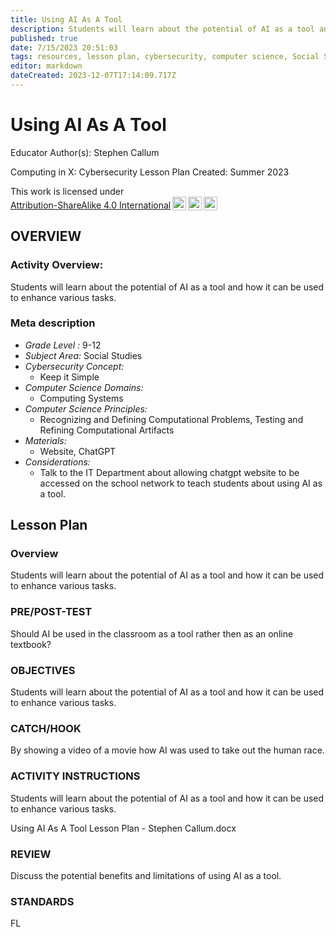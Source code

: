 ```yaml
---
title: Using AI As A Tool
description: Students will learn about the potential of AI as a tool and how it can be used to enhance various tasks.
published: true
date: 7/15/2023 20:51:03
tags: resources, lesson plan, cybersecurity, computer science, Social Studies 
editor: markdown
dateCreated: 2023-12-07T17:14:09.717Z
---
```

# Using AI As A Tool


Educator Author(s): Stephen Callum


Computing in X: Cybersecurity Lesson Plan 
Created: Summer 2023


<p xmlns:cc="http://creativecommons.org/ns#" >This work is licensed under <a href="http://creativecommons.org/licenses/by-sa/4.0/?ref=chooser-v1" target="_blank" rel="license noopener noreferrer" style="display:inline-block;">Attribution-ShareAlike 4.0 International<img style="height:22px!important;margin-left:3px;vertical-align:text-bottom;" src="https://mirrors.creativecommons.org/presskit/icons/cc.svg?ref=chooser-v1"><img style="height:22px!important;margin-left:3px;vertical-align:text-bottom;" src="https://mirrors.creativecommons.org/presskit/icons/by.svg?ref=chooser-v1"><img style="height:22px!important;margin-left:3px;vertical-align:text-bottom;" src="https://mirrors.creativecommons.org/presskit/icons/sa.svg?ref=chooser-v1"></a></p>





## OVERVIEW


### Activity Overview:  
Students will learn about the potential of AI as a tool and how it can be used to enhance various tasks.


### Meta description
+ *Grade Level :* 9-12 
+ *Subject Area:* Social Studies 
+ *Cybersecurity Concept:* 
   + Keep it Simple
+ *Computer Science Domains:*
   + Computing Systems
+ *Computer Science Principles:*
   + Recognizing and Defining Computational Problems, Testing and Refining Computational Artifacts
+ *Materials:* 
   + Website, ChatGPT
+ *Considerations:*
   + Talk to the IT Department about allowing chatgpt website to be accessed on the school network to teach students about using AI as a tool.


## Lesson Plan
### Overview
Students will learn about the potential of AI as a tool and how it can be used to enhance various tasks.


### PRE/POST-TEST
Should AI be used in the classroom as a tool rather then as an online textbook?


### OBJECTIVES
Students will learn about the potential of AI as a tool and how it can be used to enhance various tasks.


### CATCH/HOOK
By showing a video of a movie how AI was used to take out the human race.


### ACTIVITY INSTRUCTIONS
Students will learn about the potential of AI as a tool and how it can be used to enhance various tasks.


Using AI As A Tool Lesson Plan - Stephen Callum.docx


### REVIEW
Discuss the potential benefits and limitations of using AI as a tool.


### STANDARDS        


FL